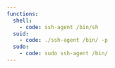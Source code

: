 ```yaml
---
functions:
  shell:
    - code: ssh-agent /bin/sh
  suid:
    - code: ./ssh-agent /bin/ -p
  sudo:
    - code: sudo ssh-agent /bin/
---
```

